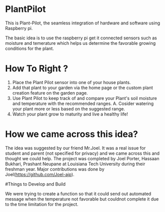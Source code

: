# PlantPilot
This is Plant-Pilot, the seamless integration of hardware and software using Raspberry pi.

The basic idea is to use the raspberry pi get it connected sensors such as moisture and temerature which helps us determine the favorable growing conditions for the plant. 

#                         How To Right ? 

1. Place the Plant Pilot sensor into one of your house plants.
2. Add that plant to your garden via the home page or the custom plant creation feature on the garden page.
3. Use Plant Pilot to keep track of and compare your Plant's soil moisture and temperature with the recommended ranges.
A. Cosider watering your plant more or less based on the suggested range.
5. Watch your plant grow to maturity and live a healthy life!

# How we came across this idea?

The idea was suggested by our friend Mr.Joel. It was a real issue for student and parent (not specified for privacy) and we came across this and thought we could help. The project was completed by Joel Porter, Hassaan Bukhari, Prashant Neupane at Louisiana Tech University during their freshman year. Major contributions was done by Joel(https://github.com/Joel-ajp).

#Things to Develop and Build

We were trying to create a function so that it could send out automated message when the temperature not favorable but couldnot complete it due to the time limitation for the project.
